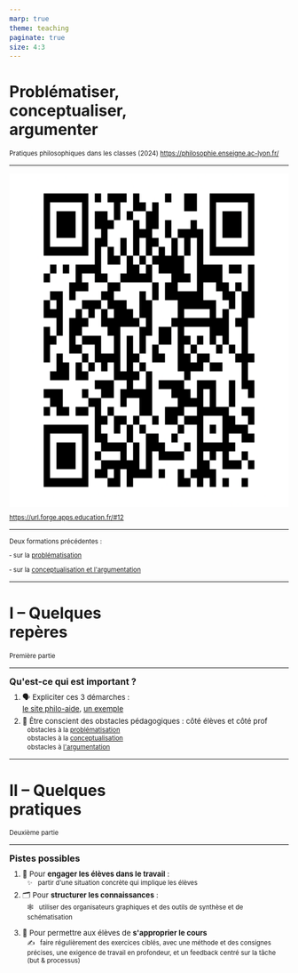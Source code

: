 ```yaml
---
marp: true
theme: teaching
paginate: true
size: 4:3
---
```


<!-- _class: titre -->

# Problématiser, <br>conceptualiser,<br> argumenter <!-- fit -->
<style scoped>
p {font-size:0.82em}
</style>

Pratiques philosophiques dans les classes (2024)
https://philosophie.enseigne.ac-lyon.fr/


---
<!-- _class: i1t1 vertical pp -->
<style scoped>
img{height:600px; display:block;}
</style>

![alt text](qrCode-problematiser-conceptualiser-argumenter.png)

https://url.forge.apps.education.fr/#12



---
<!-- _class:  -->
<style scoped>
section {font-size:4.5em}
</style>
Deux formations précédentes :

‑ sur la [problématisation](https://eyssette.forge.apps.education.fr/marp-slides/slides/2022-2023/formation-problematiser.html)

‑ sur la [conceptualisation et l'argumentation](https://eyssette.forge.apps.education.fr/marp-slides/slides/2022-2023/formation-conceptualiser-argumenter.html)


---
<!-- _class: partie -->
# I – Quelques <br>repères <!-- fit -->
Première partie

---
<!-- _class:  -->
<style scoped>
h3{margin-top:0.5em!important; margin-bottom:0em}
li {font-size:0.94em}
ol > li:nth-of-type(2) {margin-top:0.45em}
ul li {margin-top:0.1em}
</style>

### Qu'est-ce qui est important ?

1) 🗣️ Expliciter ces 3 démarches <span data-marpit-fragment="1">: <br>[le site philo-aide](https://philo-aide.ccdmd.qc.ca/),</span> <span data-marpit-fragment="2">[un exemple](https://eyssette.forge.apps.education.fr/2024/slides/introduction.html)</span>
2) 🧗 Être conscient des obstacles pédagogiques : <span data-marpit-fragment="1">côté élèves</span> <span data-marpit-fragment="2">et côté prof</span>
	* obstacles à la [problématisation](https://eyssette.forge.apps.education.fr/marp-slides/slides/2022-2023/formation-problematiser.html?f=2#4)
	* obstacles à la [conceptualisation](https://eyssette.forge.apps.education.fr/marp-slides/slides/2022-2023/formation-conceptualiser-argumenter.html?f=5#10)
	* obstacles à [l'argumentation](https://eyssette.forge.apps.education.fr/marp-slides/slides/2022-2023/formation-conceptualiser-argumenter.html?f=6#11)

<!-- 
Lien avec : enseignement explicite
mettre un haut parleur sur sa pensée
 -->

---
<!-- _class: partie -->
# II – Quelques <br>pratiques <!-- fit -->
Deuxième partie


---
<!-- _class: fmm -->
<style scoped>
h3{margin-top:0.5em!important; margin-bottom:0em; font-size:1.15em}
ol {margin-top:-0.25em}
ol > li {margin-top:1em}
ul {font-size:0.925em; list-style-type:none; margin-left:-1em}
</style>
### Pistes possibles

1) 🚀 Pour **engager les élèves dans le travail** :
	* ✨   partir d'une situation concrète qui implique les élèves
2) 🗂️  Pour **structurer les connaissances** :
	* 🕸️   utiliser des organisateurs graphiques et des outils de synthèse et de schématisation
3) 🧠 Pour permettre aux élèves de **s'approprier le cours**
	* ✍️   faire régulièrement des exercices ciblés, <span data-marpit-fragment="1">avec une méthode et des consignes précises</span><span data-marpit-fragment="2">, une exigence de travail en profondeur</span><span data-marpit-fragment="3">, et un feedback centré sur la tâche (but & processus)</span>